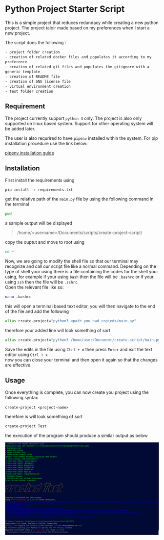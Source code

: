 # Python Project Starter Script 

This is a simple project that reduces redundacy while creating a new python project. 
The project taloir made based on my preferences when I start a new project.

The script does the following :

    - project folder creation
    - creation of related docker files and populates it according to my preference 
    - creation of related git files and populates the gitignore with a generic template
    - creation of README file
    - creation of GNU license file
    - virtual environment creation
    - test folder creation


## Requirement
The project currently support `python 3` only. The project is also only supported on linux based system. Support for other operating system will be added later. </br>

The user is also requrired to have `pipenv` installed within the system. 
For pip installation procedure use the link below: 

[pipenv installation guide](https://pypi.org/project/pipenv/)

## Installation
First install the requirements using
```bash
pip install -r requirements.txt 
```

get the relative path of the `main.py` file by using the following command in the terminal

```bash
pwd
```

a sample output will be displayed
 > /home/\<username>/Documents/scripts/create-project-script/

copy the ouptut and move to root using

```bash
cd ~
```

Now, we are going to modify the shell file so that our terminal may recognize and call our script file like a normal command.
Depending on the type of shell your using there is a file containing the codes for the shell your using, for example if your using `bash` then the file will be `.bashrc` or if your using `zsh` then the file will be `.zshrc`.<br/>
Open the relevant file like so:

```bash
nano .bashrc 
```

this will open a terminal based text editor, you will then navigate to the end of the file and add the following

```bash
alias create-project="python3 <path you had copied>/main.py"
```

therefore your added line will look something of sort

```bash
alias create-project="python3 /home/user/Document/create-script/main.py"
```
Save the edits in the file using `Ctrl + o` then press `Enter` and exit the text editor using `Ctrl + x` </br>
now you can close your terminal and then open it again so that the changes are effective.


## Usage
Once everything is complete, you can now create you project using the following syntax

`create-project <project-name>`

therefore is will look something of sort

```bash
create-project Test
```

the execution of the program should produce a similar output as below


![output image](./output.png)


